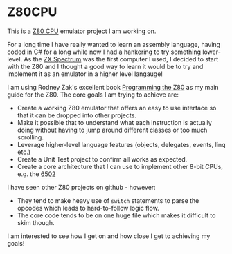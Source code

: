 # Z80CPU

This is a [Z80 CPU](https://en.wikipedia.org/wiki/Zilog_Z80) emulator project I am working on. 

For a long time I have really wanted to learn an assembly language, having coded in C# for a long while now I had a hankering to try something lower-level.
As the [ZX Spectrum](https://en.wikipedia.org/wiki/ZX_Spectrum) was the first computer I used, I decided to start with the Z80 and I thought a good way to learn it would be to try and implement it as an emulator in a higher level langauge!

I am using Rodney Zak's excellent book [Programming the Z80](https://www.goodreads.com/book/show/1577387.Programming_the_Z_80) as my main guide for the Z80.
The core goals I am trying to achieve are:
- Create a working Z80 emulator that offers an easy to use interface so that it can be dropped into other projects.
- Make it possible that to understand what each instruction is actually doing without having to jump around different classes or too much scrolling.
- Leverage higher-level language features (objects, delegates, events, linq etc.)
- Create a Unit Test project to confirm all works as expected.
- Create a core architecture that I can use to implement other 8-bit CPUs, e.g. the [6502](https://en.wikipedia.org/wiki/MOS_Technology_6502) 

I have seen other Z80 projects on github - however:
- They tend to make heavy use of `switch` statements to parse the opcodes which leads to hard-to-follow logic flow.
- The core code tends to be on one huge file which makes it difficult to skim though.

I am interested to see how I get on and how close I get to achieving my goals!
